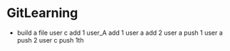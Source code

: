 # GitLearning
-  build a file
user c add 1
user_A add 1
user a add 2
user a push 1
user a  push  2
user c push 1th
